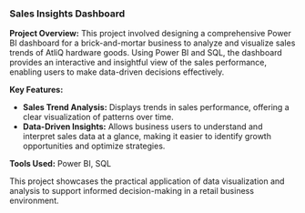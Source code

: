 ### Sales Insights Dashboard

**Project Overview:**
This project involved designing a comprehensive Power BI dashboard for a brick-and-mortar business to analyze and visualize sales trends of AtliQ hardware goods. Using Power BI and SQL, the dashboard provides an interactive and insightful view of the sales performance, enabling users to make data-driven decisions effectively.

**Key Features:**
- **Sales Trend Analysis:** Displays trends in sales performance, offering a clear visualization of patterns over time.
- **Data-Driven Insights:** Allows business users to understand and interpret sales data at a glance, making it easier to identify growth opportunities and optimize strategies.

**Tools Used:** Power BI, SQL

This project showcases the practical application of data visualization and analysis to support informed decision-making in a retail business environment.
